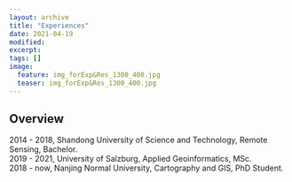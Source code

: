 ```yaml
---
layout: archive
title: "Experiences"
date: 2021-04-19
modified:
excerpt: 
tags: []
image:
  feature: img_forExp&Res_1300_400.jpg
  teaser: img_forExp&Res_1300_400.jpg
---
```


## Overview

2014 - 2018, Shandong University of Science and Technology, Remote Sensing, Bachelor.  
2019 - 2021, University of Salzburg, Applied Geoinformatics, MSc.  
2018 - now, Nanjing Normal University, Cartography and GIS, PhD Student.  



